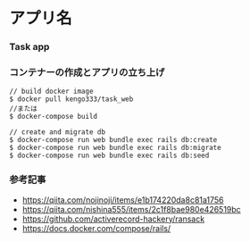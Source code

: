 # アプリ名
### Task app

### コンテナーの作成とアプリの立ち上げ
```console
// build docker image
$ docker pull kengo333/task_web
//または
$ docker-compose build

// create and migrate db
$ docker-compose run web bundle exec rails db:create
$ docker-compose run web bundle exec rails db:migrate
$ docker-compose run web bundle exec rails db:seed
```

### 参考記事
- https://qiita.com/nojinoji/items/e1b174220da8c81a1756
- https://qiita.com/nishina555/items/2c1f8bae980e426519bc
- https://github.com/activerecord-hackery/ransack
- https://docs.docker.com/compose/rails/
